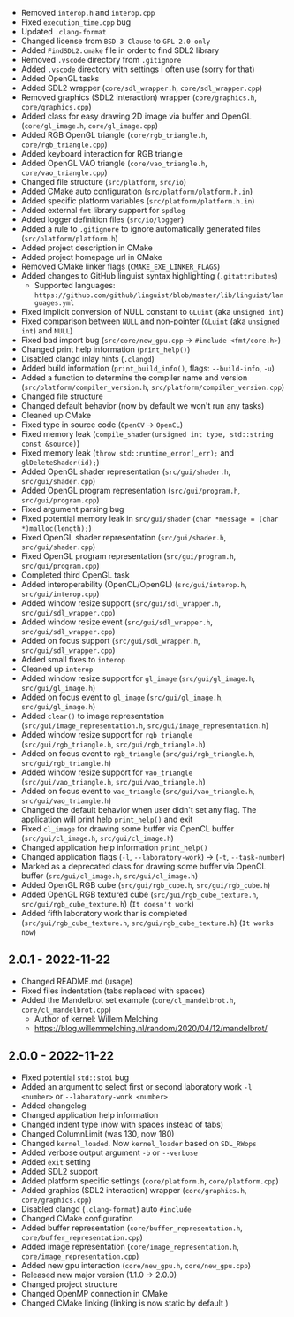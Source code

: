 - Removed ``interop.h`` and ``interop.cpp``
- Fixed ``execution_time.cpp`` bug
- Updated ``.clang-format``
- Changed license from ``BSD-3-Clause`` to ``GPL-2.0-only``
- Added ``FindSDL2.cmake`` file in order to find SDL2 library
- Removed ``.vscode`` directory from ``.gitignore``
- Added ``.vscode`` directory with settings I often use (sorry for that)
- Added OpenGL tasks
- Added SDL2 wrapper (``core/sdl_wrapper.h``, ``core/sdl_wrapper.cpp``)
- Removed graphics (SDL2 interaction) wrapper (``core/graphics.h``, ``core/graphics.cpp``)
- Added class for easy drawing 2D image via buffer and OpenGL (``core/gl_image.h``, ``core/gl_image.cpp``)
- Added RGB OpenGL triangle (``core/rgb_triangle.h``, ``core/rgb_triangle.cpp``)
- Added keyboard interaction for RGB triangle
- Added OpenGL VAO triangle (``core/vao_triangle.h``, ``core/vao_triangle.cpp``)
- Changed file structure (``src/platform``, ``src/io``)
- Added CMake auto configuration (``src/platform/platform.h.in``)
- Added specific platform variables (``src/platform/platform.h.in``)
- Added external ``fmt`` library support for ``spdlog``
- Added logger definition files (``src/io/logger``)
- Added a rule to ``.gitignore`` to ignore automatically generated files (``src/platform/platform.h``)
- Added project description in CMake
- Added project homepage url in CMake
- Removed CMake linker flags (``CMAKE_EXE_LINKER_FLAGS``)
- Added changes to GitHub linguist syntax highlighting (``.gitattributes``)
    - Supported languages: ``https://github.com/github/linguist/blob/master/lib/linguist/languages.yml``
- Fixed implicit conversion of NULL constant to ``GLuint`` (aka ``unsigned int``)
- Fixed comparison between ``NULL`` and non-pointer (``GLuint`` (aka ``unsigned int``) and ``NULL``)
- Fixed bad import bug (``src/core/new_gpu.cpp`` -> ``#include <fmt/core.h>``)
- Changed print help information (``print_help()``)
- Disabled clangd inlay hints (``.clangd``)
- Added build information (``print_build_info()``, flags: ``--build-info``, ``-u``)
- Added a function to determine the compiler name and version (``src/platform/compiler_version.h``, ``src/platform/compiler_version.cpp``)
- Changed file structure
- Changed default behavior (now by default we won't run any tasks)
- Cleaned up CMake
- Fixed type in source code (``OpenCV`` -> ``OpenCL``)
- Fixed memory leak (``compile_shader(unsigned int type, std::string const &source)``)
- Fixed memory leak (``throw std::runtime_error(_err);`` and ``glDeleteShader(id);``)
- Added OpenGL shader representation (``src/gui/shader.h``, ``src/gui/shader.cpp``)
- Added OpenGL program representation (``src/gui/program.h``, ``src/gui/program.cpp``)
- Fixed argument parsing bug
- Fixed potential memory leak in ``src/gui/shader`` (``char *message = (char *)malloc(length);``)
- Fixed OpenGL shader representation (``src/gui/shader.h``, ``src/gui/shader.cpp``)
- Fixed OpenGL program representation (``src/gui/program.h``, ``src/gui/program.cpp``)
- Completed third OpenGL task
- Added interoperability (OpenCL/OpenGL) (``src/gui/interop.h``, ``src/gui/interop.cpp``)
- Added window resize support (``src/gui/sdl_wrapper.h``, ``src/gui/sdl_wrapper.cpp``)
- Added window resize event (``src/gui/sdl_wrapper.h``, ``src/gui/sdl_wrapper.cpp``)
- Added on focus support (``src/gui/sdl_wrapper.h``, ``src/gui/sdl_wrapper.cpp``)
- Added small fixes to ``interop``
- Cleaned up ``interop``
- Added window resize support for ``gl_image`` (``src/gui/gl_image.h``, ``src/gui/gl_image.h``)
- Added on focus event to ``gl_image`` (``src/gui/gl_image.h``, ``src/gui/gl_image.h``)
- Added ``clear()`` to image representation (``src/gui/image_representation.h``, ``src/gui/image_representation.h``)
- Added window resize support for ``rgb_triangle`` (``src/gui/rgb_triangle.h``, ``src/gui/rgb_triangle.h``)
- Added on focus event to ``rgb_triangle`` (``src/gui/rgb_triangle.h``, ``src/gui/rgb_triangle.h``)
- Added window resize support for ``vao_triangle`` (``src/gui/vao_triangle.h``, ``src/gui/vao_triangle.h``)
- Added on focus event to ``vao_triangle`` (``src/gui/vao_triangle.h``, ``src/gui/vao_triangle.h``)
- Changed the default behavior when user didn't set any flag. The application will print help ``print_help()`` and exit
- Fixed ``cl_image`` for drawing some buffer via OpenCL buffer (``src/gui/cl_image.h``, ``src/gui/cl_image.h``)
- Changed application help information ``print_help()``
- Changed application flags (``-l``, ``--laboratory-work``) -> (``-t``, ``--task-number``)
- Marked as a deprecated class for drawing some buffer via OpenCL buffer (``src/gui/cl_image.h``, ``src/gui/cl_image.h``)
- Added OpenGL RGB cube (``src/gui/rgb_cube.h``, ``src/gui/rgb_cube.h``)
- Added OpenGL RGB textured cube (``src/gui/rgb_cube_texture.h``, ``src/gui/rgb_cube_texture.h``) (``It doesn't work``)
- Added fifth laboratory work thar is completed (``src/gui/rgb_cube_texture.h``, ``src/gui/rgb_cube_texture.h``) (``It works now``)

2.0.1 - 2022-11-22
------------------

- Changed README.md (usage)
- Fixed files indentation (tabs replaced with spaces)
- Added the Mandelbrot set example (``core/cl_mandelbrot.h``, ``core/cl_mandelbrot.cpp``)
    - Author of kernel: Willem Melching
    - https://blog.willemmelching.nl/random/2020/04/12/mandelbrot/

2.0.0 - 2022-11-22
------------------

- Fixed potential ``std::stoi`` bug
- Added an argument to select first or second laboratory work ``-l <number>`` or ``--laboratory-work <number>``
- Added changelog
- Changed application help information
- Changed indent type (now with spaces instead of tabs)
- Changed ColumnLimit (was 130, now 180)
- Changed ``kernel_loaded``. Now ``kernel_loader`` based on ``SDL_RWops``
- Added verbose output argument ``-b`` or ``--verbose``
- Added ``exit`` setting
- Added SDL2 support
- Added platform specific settings (``core/platform.h``, ``core/platform.cpp``)
- Added graphics (SDL2 interaction) wrapper (``core/graphics.h``, ``core/graphics.cpp``)
- Disabled clangd (``.clang-format``) auto ``#include``
- Changed CMake configuration
- Added buffer representation (``core/buffer_representation.h``, ``core/buffer_representation.cpp``)
- Added image representation (``core/image_representation.h``, ``core/image_representation.cpp``)
- Added new gpu interaction (``core/new_gpu.h``, ``core/new_gpu.cpp``)
- Released new major version (1.1.0 -> 2.0.0)
- Changed project structure
- Changed OpenMP connection in CMake
- Changed CMake linking (linking is now static by default )